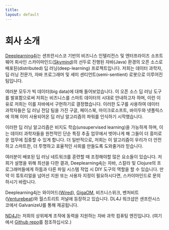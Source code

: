 ```yaml
---
title: 
layout: default
---
```


# 회사 소개

[Deeplearning4j](../kr-index.html)는 샌프란시스코 기반의 비즈니스 인텔리전스 및 엔터프라이즈 소프트웨어 회사인 스카이마인드([Skymind](http://www.skymind.io))의 선두로 진행된 자바(Java) 환경의 오픈 소스로 배포된(distributed) 딥 러닝(deep-learning) 프로젝트입니다. 저희는 데이터 과학자, 딥 러닝 전문가, 자바 프로그래머 및 세미 센티언트(semi-sentient) 로봇으로 이루어진 팀입니다.

여러분 모두가 빅 데이터(big data)에 대해 들어보았습니다. 이 오픈 소스 딥 러닝 도구를 발표함으로써 저희는 비즈니스를 스마트 데이터의 시대로 안내하고자 하며, 이런 이유로 저희는 이를 자바에서 구현하기로 결정했습니다. 이러한 도구를 사용하여 데이터 과학자들은 딥 러닝 전담 팀을 가진 구글, 페이스북, 마이크로소프트, 바이두와 넷플릭스에 의해 이미 사용되어온 딥 러닝 알고리즘의 파워를 인식하기 시작했습니다.

이러한 딥 러닝 알고리즘은 비지도 학습(unsupervised learning)을 가능하게 하며, 이는 데이터 과학자들을 원천적인 단순 특징 추출 업무에서 벗어나게 해 그들이 더 흥미로운 업무에 집중할 수 있게 합니다. 더 일반적으로, 저희는 이 알고리즘이 우리가 더 안전하고 스마트한, 더 투명하고 효율적인 사회를 만들도록 도와줄거라 믿습니다.

여러분이 배포된 딥 러닝 네트워크를 훈련할 때 조정해야할 많은 요소들이 있습니다. 저희가 설명을 위해 최선을 다한 결과, Deeplearning4j는  자바, 스칼라 및 Clojure의 프로그래머들에게 하둡과 다른 파일 시스템 작업 시 DIY 도구의 역할을 할 수 있습니다. 만약 이 튜토리얼을 넘어선 지원 또는 사용자 지정이 필요하시다면, 스카이마인드로 문의하시기 바랍니다.

Deeplearning4j는 와이어드([Wired](http://www.wired.com/2014/06/skymind-deep-learning/)), [GigaOM](http://gigaom.com/2014/06/02/a-startup-called-skymind-launches-pushing-open-source-deep-learning/), 비즈니스위크, 벤처비트([Venturebeat](http://venturebeat.com/2014/06/02/skymind-launches-with-open-source-plug-and-play-deep-learning-features-for-your-app/))와 월스트리트 저널에 등장하고 있습니다. DL4J 워크샵은 샌프란시스코에서 GalvanizeU를 통해 제공됩니다.

[ND4J](http://nd4j.org/)는 저희의 상위체계 조작에 동력을 지원하는 자바 과학 컴퓨팅 엔진입니다. (여기에서 [Github repo](https://github.com/deeplearning4j/nd4j/)를 참조하십시오.)
